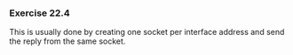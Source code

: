 ### Exercise 22.4

This is usually done by creating one socket per interface address and send the reply from the same socket.
